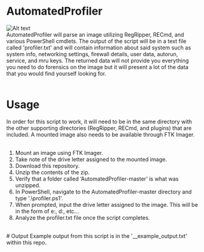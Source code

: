 # AutomatedProfiler

![Alt text](https://github.com/WiredPulse/AutomatedProfiler/blob/master/Profiler.jpg?raw=true "Optional Title")<br>
AutomatedProfiler will parse an image utilizing RegRipper, RECmd, and various PowerShell cmdlets. The output of the script will be in a text file called 'profiler.txt' and will contain information about said system such as system info, networking settings, firewall details, user data, autorun, service, and mru keys. The returned data will not provide you everything you need to do forensics on the image but it will present a lot of the data that you would find yourself looking for.<br><br>
# Usage
In order for this script to work, it will need to be in the same directory with the other supporting directories (RegRipper, RECmd, and plugins) that are included. A mounted image also needs to be available through FTK Imager.<br><br>
1) Mount an image using FTK Imager. <br>
2) Take note of the drive letter assigned to the mounted image. <br>
3) Download this repository. <br>
4) Unzip the contents of the zip. <br>
5) Verify that a folder called ‘AutomatedProfiler-master’ is what was unzipped.<br>
6) In PowerShell, navigate to the AutomatedProfiler-master directory and type '.\profiler.ps1'.<br> 
7) When prompted, input the drive letter assigned to the image. This will be in the form of e:\, d:\, etc...<br>
8) Analyze the profiler.txt file once the script completes.<br>


<br>
# Output
Example output from this script is in the '__example_output.txt' within this repo.

